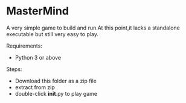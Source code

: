 # MasterMind

A very simple game to build and run.At this point,it lacks a standalone executable but still very easy to play.

Requirements:<br>
* Python 3 or above

Steps:<br>
* Download this folder as a zip file
* extract from zip
* double-click __init__.py to play game

